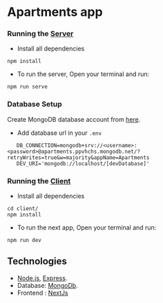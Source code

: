 # Apartments app


### Running the [Server](https://apartments-production-15ef.up.railway.app/api/v1/apartments)

* Install all dependencies

```
npm install
```

* To run the server, Open your terminal and run:

```
npm run serve
```

### Database Setup

Create MongoDB database account from [here](https://account.mongodb.com/account/register).
- Add database url in your ```.env```

```
   DB_CONNECTION=mongodb+srv://<username>:<password>@apartments.ppvhchs.mongodb.net/?retryWrites=true&w=majority&appName=Apartments
   DEV_URI='mongodb://localhost/[devDatabase]'
```

### Running the [Client]([https://apartments-ga](https://apartments-ga5r.vercel.app/))

* Install all dependencies

```
cd client/
npm install
```

* To run the next app, Open your terminal and run:

```
npm run dev
```


## Technologies 


* [Node.js](https://nodejs.org/en/), [Express](https://expressjs.com/).
* Database: [MongoDb](https://www.mongodb.com/).
* Frontend : [NextJs]()
